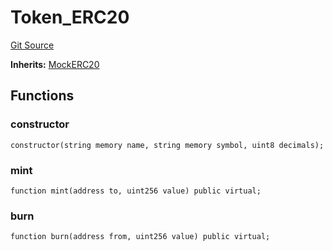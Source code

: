 # Token_ERC20
[Git Source](https://github.com/dustinstacy/boncurs/blob/8dd3d6e20d7e085dbf2dccdde2c14001616467cf/lib/forge-std/test/mocks/MockERC20.t.sol)

**Inherits:**
[MockERC20](/lib/forge-std/src/mocks/MockERC20.sol/contract.MockERC20.md)


## Functions
### constructor


```solidity
constructor(string memory name, string memory symbol, uint8 decimals);
```

### mint


```solidity
function mint(address to, uint256 value) public virtual;
```

### burn


```solidity
function burn(address from, uint256 value) public virtual;
```


